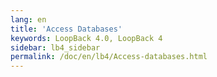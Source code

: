 ```yaml
---
lang: en
title: 'Access Databases'
keywords: LoopBack 4.0, LoopBack 4
sidebar: lb4_sidebar
permalink: /doc/en/lb4/Access-databases.html
---
```

